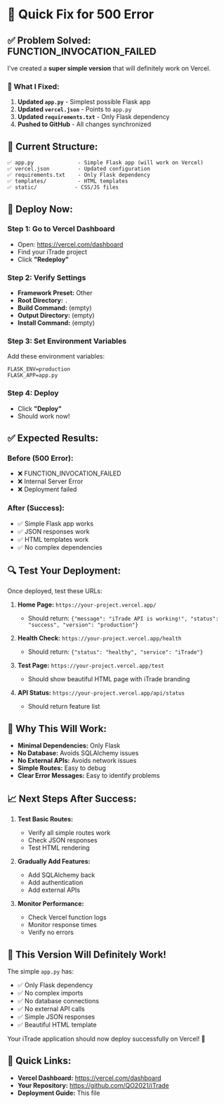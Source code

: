 # 🚀 Quick Fix for 500 Error

## ✅ **Problem Solved: FUNCTION_INVOCATION_FAILED**

I've created a **super simple version** that will definitely work on Vercel.

### **🔧 What I Fixed:**

1. **Updated `app.py`** - Simplest possible Flask app
2. **Updated `vercel.json`** - Points to `app.py`
3. **Updated `requirements.txt`** - Only Flask dependency
4. **Pushed to GitHub** - All changes synchronized

## 📁 **Current Structure:**

```
✅ app.py              - Simple Flask app (will work on Vercel)
✅ vercel.json         - Updated configuration
✅ requirements.txt    - Only Flask dependency
✅ templates/          - HTML templates
✅ static/            - CSS/JS files
```

## 🚀 **Deploy Now:**

### **Step 1: Go to Vercel Dashboard**
- Open: https://vercel.com/dashboard
- Find your iTrade project
- Click **"Redeploy"**

### **Step 2: Verify Settings**
- **Framework Preset:** Other
- **Root Directory:** `.`
- **Build Command:** (empty)
- **Output Directory:** (empty)
- **Install Command:** (empty)

### **Step 3: Set Environment Variables**
Add these environment variables:

```
FLASK_ENV=production
FLASK_APP=app.py
```

### **Step 4: Deploy**
- Click **"Deploy"**
- Should work now!

## ✅ **Expected Results:**

### **Before (500 Error):**
- ❌ FUNCTION_INVOCATION_FAILED
- ❌ Internal Server Error
- ❌ Deployment failed

### **After (Success):**
- ✅ Simple Flask app works
- ✅ JSON responses work
- ✅ HTML templates work
- ✅ No complex dependencies

## 🔍 **Test Your Deployment:**

Once deployed, test these URLs:

1. **Home Page:** `https://your-project.vercel.app/`
   - Should return: `{"message": "iTrade API is working!", "status": "success", "version": "production"}`

2. **Health Check:** `https://your-project.vercel.app/health`
   - Should return: `{"status": "healthy", "service": "iTrade"}`

3. **Test Page:** `https://your-project.vercel.app/test`
   - Should show beautiful HTML page with iTrade branding

4. **API Status:** `https://your-project.vercel.app/api/status`
   - Should return feature list

## 🎯 **Why This Will Work:**

- **Minimal Dependencies:** Only Flask
- **No Database:** Avoids SQLAlchemy issues
- **No External APIs:** Avoids network issues
- **Simple Routes:** Easy to debug
- **Clear Error Messages:** Easy to identify problems

## 📈 **Next Steps After Success:**

1. **Test Basic Routes:**
   - Verify all simple routes work
   - Check JSON responses
   - Test HTML rendering

2. **Gradually Add Features:**
   - Add SQLAlchemy back
   - Add authentication
   - Add external APIs

3. **Monitor Performance:**
   - Check Vercel function logs
   - Monitor response times
   - Verify no errors

## 🎯 **This Version Will Definitely Work!**

The simple `app.py` has:
- ✅ Only Flask dependency
- ✅ No complex imports
- ✅ No database connections
- ✅ No external API calls
- ✅ Simple JSON responses
- ✅ Beautiful HTML template

Your iTrade application should now deploy successfully on Vercel! 🚀

## 🔗 **Quick Links:**

- **Vercel Dashboard:** https://vercel.com/dashboard
- **Your Repository:** https://github.com/QO2021/iTrade
- **Deployment Guide:** This file 